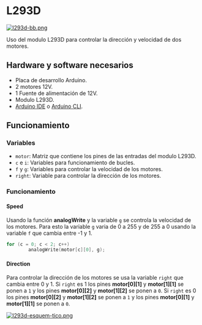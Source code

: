 # L293D
[![l293d-bb.png](https://i.postimg.cc/FFMgbrkY/l293d-bb.png)](https://postimg.cc/z3kg81jN)


Uso del modulo L293D para controlar la dirección y velocidad de dos motores.

## Hardware y software necesarios
- Placa de desarrollo Arduino.
- 2 motores 12V.
- 1 Fuente de alimentación de 12V.
- Modulo L293D.
- [Arduino IDE](https://www.arduino.cc/en/software) o [Arduino CLI](https://arduino.github.io/arduino-cli/0.23/installation/).

## Funcionamiento
### Variables
- ```motor```: Matriz que contiene los pines de las entradas del modulo L293D.
- ```c``` e ```i```: Variables para funcionamiento de bucles.
- ```f``` y ```g```: Variables para controlar la velocidad de los motores.
- ```right```: Variable para controlar la dirección de los motores.

### Funcionamiento
#### Speed
Usando la función **analogWrite** y la variable ```g``` se controla la velocidad de los motores. Para esto la variable ```g``` varia de 0 a 255 y de 255 a 0 usando la variable ```f``` que cambia entre -1 y 1.
```c++
for (c = 0; c < 2; c++)
        analogWrite(motor[c][0], g);
```
#### Direction
Para controlar la dirección de los motores se usa la variable ```right``` que cambia entre 0 y 1. Si ```right``` es 1 los pines **motor[0][1]** y **motor[1][1]** se ponen a ```1``` y los pines **motor[0][2]** y **motor[1][2]** se ponen a ```0```. Si ```right``` es 0 los pines **motor[0][2]** y **motor[1][2]** se ponen a ```1``` y los pines **motor[0][1]** y **motor[1][1]** se ponen a ```0```.

[![l293d-esquem-tico.png](https://i.postimg.cc/CMBsfB5y/l293d-esquem-tico.png)](https://postimg.cc/V5wCxNX4)
